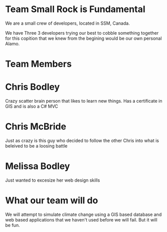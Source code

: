 Team Small Rock is Fundamental
===============================

We are a small crew of developers, located in SSM, Canada.

We have Three 3 developers trying our best to cobble something together for this copition that we knew from the begining
would be our own personal Alamo.


Team Members
==================


Chris Bodley
===============
Crazy scatter brain person that likes to learn new things. Has a certificate in GIS and is also a C# MVC 

Chris McBride
===============
Just as crazy is this guy who decided to follow the other Chris into what is beleived to be a loosing battle

Melissa Bodley
===============
Just wanted to excesize her web design skills


What our team will do
=================================
We will attempt to simulate climate change using a GIS based database and web based applications that we haven't used before
we will fail. But it will be fun.
